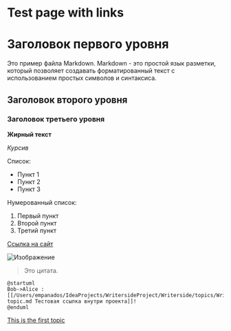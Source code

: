 # Test page with links

# Заголовок первого уровня

Это пример файла Markdown. Markdown - это простой язык разметки, который позволяет создавать форматированный текст с использованием простых символов и синтаксиса.

## Заголовок второго уровня

### Заголовок третьего уровня

**Жирный текст**

*Курсив*

Список:
- Пункт 1
- Пункт 2
- Пункт 3

Нумерованный список:
1. Первый пункт
2. Второй пункт
3. Третий пункт

[Ссылка на сайт](https://www.example.com)

![Изображение](https://www.example.com/image.jpg)

> Это цитата.

<include from="snippet-example.md" element-id="generic_warning"/>

```plantuml
@startuml
Bob->Alice : [[/Users/empanados/IdeaProjects/WritersideProject/Writerside/topics/Writerside/topics/Default-topic.md Тестовая ссылка внутри проекта]]!
@enduml
```


[This is the first topic](Default-topic.md)